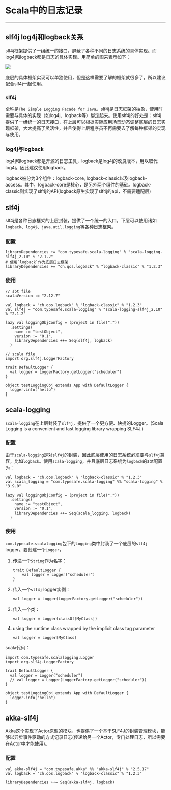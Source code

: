 # Scala中的日志记录
***

## slf4j log4j和logback关系

slf4j框架提供了一组统一的接口，屏蔽了各种不同的日志系统的具体实现。而log4j和logback都是日志的具体实现。用简单的图来表示如下：

<img src="/Users/tang/Documents/flow/java日志框架.png">

底层的具体框架实现可以单独使用，但是这样需要了解的框架就很多了，所以建议配合slf4j一起使用。

### slf4j

全称是`The Simple Logging Facade for Java`。slf4j是日志框架的抽象，使用时需要与具体的实现（如log4j、logback等）绑定起来。使用slf4j的好处是：slf4j提供了一组统一的日志接口，在上层可以根据实际应用场景动态调整底层的日志实现框架，大大提高了灵活性，并且使得上层程序员不再需要去了解每种框架的实现与使用。

### log4j与logback

log4j和logback都是开源的日志工具，logback是log4j的改良版本，用以取代log4j。因此建议使用logback。

logback被分为3个组件：logback-core, logback-classic以及logback-access。其中，logback-core是核心，是另外两个组件的基础。logback-classic则实现了slf4j的API(logback原生实现了slf4j的api，不需要适配层)



## slf4j

slf4j是各种日志框架的上层封装，提供了一个统一的入口，下层可以使用诸如`logback`、`log4j`、`java.util.logging`等各种日志框架。

### 配置

```
libraryDependencies += "com.typesafe.scala-logging" % "scala-logging-slf4j_2.10" % "2.1.2"
# 使用`logback`作为底层日志框架
libraryDependencies += "ch.qos.logback" % "logback-classic" % "1.2.3"
```

### 使用

```
// sbt file
scalaVersion := "2.12.7"

val logback = "ch.qos.logback" % "logback-classic" % "1.2.3"
val slf4j = "com.typesafe.scala-logging" % "scala-logging-slf4j_2.10" % "2.1.2"

lazy val loggingObjConfig = (project in file("."))
  .settings(
    name := "testObject",
    version := "0.1",
    libraryDependencies ++= Seq(slf4j, logback)
  )

// scala file
import org.slf4j.LoggerFactory

trait DefaultLogger {
  val logger = LoggerFactory.getLogger("scheduler")
}

object testLoggingObj extends App with DefaultLogger {
  logger.info("hello")
}
```


## scala-logging

`scala-logging`在上层封装了`slf4j`，提供了一个更方便、快捷的Logger。(Scala Logging is a convenient and fast logging library wrapping SLF4J.)

### 配置

由于`scala-logging`是对`slf4j`的封装，因此底层使用的日志系统必须要与`slf4j`兼容，比如`logback`。使用`scala-logging`，并且底层日志系统为`logback`的sbt配置为：

```
val logback = "ch.qos.logback" % "logback-classic" % "1.2.3"
val scala_logging = "com.typesafe.scala-logging" %% "scala-logging" % "3.9.0"

lazy val loggingObjConfig = (project in file("."))
  .settings(
    name := "testObject",
    version := "0.1",
    libraryDependencies ++= Seq(scala_logging, logback)
  )
```

### 使用

`com.typesafe.scalalogging`包下的`Logging`类中封装了一个底层的`slf4j` logger。要创建一个`Logger`，

1. 传递一个`String`作为名字：

	```
	trait DefaultLogger {
		val logger = Logger("scheduler")
	}
	```
2. 传入一个`slf4j` logger实例：

	```
	val logger = Logger(LoggerFactory.getLogger("scheduler"))
	```
3. 传入一个类：

	```
	val logger = Logger(classOf[MyClass])
	```
	
4. using the runtime class wrapped by the implicit class tag parameter

	```
	val logger = Logger[MyClass]
	```
	
scala代码：

```
import com.typesafe.scalalogging.Logger
import org.slf4j.LoggerFactory

trait DefaultLogger {
  val logger = Logger("scheduler")
  // val logger = Logger(LoggerFactory.getLogger("scheduler"))
}

object testLoggingObj extends App with DefaultLogger {
  logger.info("hello")
}
```

## akka-slf4j

Akka这个实现了Actor原型的模块，也提供了一个基于SLF4J的封装管理模块，能够以异步事件驱动的方式记录日志(传递给另一个Actor，专门处理日志，所以需要在Actor中才能使用)。

### 配置

```
val akka-slf4j = "com.typesafe.akka" %% "akka-slf4j" % "2.5.17"
val logback = "ch.qos.logback" % "logback-classic" % "1.2.3"

libraryDependencies ++= Seq(akka-slf4j, logback)
```
